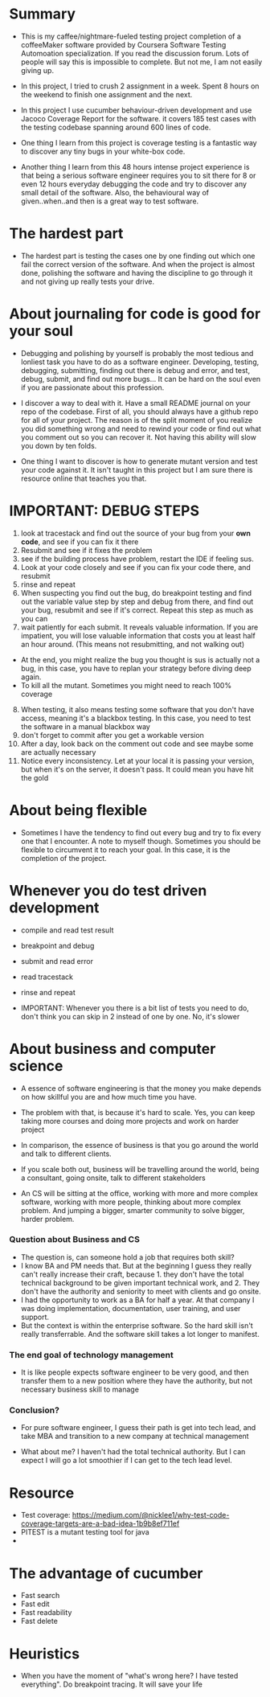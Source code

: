 # Summary
* This is my caffee/nightmare-fueled testing project completion of a coffeeMaker software provided by Coursera Software Testing Automoation specialization. If you read the discussion forum. Lots of people will say this is impossible to complete. But not me, I am not easily giving up.

* In this project, I tried to crush 2 assignment in a week. Spent 8 hours on the weekend to finish one assignment and the next.

* In this project I use cucumber behaviour-driven development and use Jacoco Coverage Report for the software. it covers 185 test cases with the testing codebase spanning around 600 lines of code.

* One thing I learn from this project is coverage testing is a fantastic way to discover any tiny bugs in your white-box code.

* Another thing I learn from this 48 hours intense project experience is that being a serious software engineer requires you to sit there for 8 or even 12 hours everyday debugging the code and try to discover any small detail of the software. Also, the behavioural way of given..when..and then is a great way to test software.

# The hardest part
* The hardest part is testing the cases one by one finding out which one fail the correct version of the software. And when the project is almost done, polishing the software and having the discipline to go through it and not giving up really tests your drive.

# About journaling for code is good for your soul
* Debugging and polishing by yourself is probably the most tedious and lonliest task you have to do as a software engineer. Developing, testing, debugging, submitting, finding out there is debug and error, and test, debug, submit, and find out more bugs... It can be hard on the soul even if you are passionate about this profession.

* I discover a way to deal with it. Have a small README journal on your repo of the codebase. First of all, you should always have a github repo for all of your project. The reason is of the split moment of you realize you did something wrong and need to rewind your code or find out what you comment out so you can recover it. Not having this ability will slow you down by ten folds.

* One thing I want to discover is how to generate mutant version and test your code against it. It isn't taught in this project but I am sure there is resource online that teaches you that.

# IMPORTANT: DEBUG STEPS
1. look at tracestack and find out the source of your bug from your **own code**, and see if you can fix it there
2. Resubmit and see if it fixes the problem
3. see if the building process have problem, restart the IDE if feeling sus.
4. Look at your code closely and see if you can fix your code there, and resubmit
5. rinse and repeat
6. When suspecting you find out the bug, do breakpoint testing and find out the variable value step by step and debug from there, and find out your bug, resubmit and see if it's correct. Repeat this step as much as you can
7. wait patiently for each submit. It reveals valuable information. If you are impatient, you will lose valuable information that costs you at least half an hour around. (This means not resubmitting, and not walking out)
* At the end, you might realize the bug you thought is sus is actually not a bug, in this case, you have to replan your strategy before diving deep again.
* To kill all the mutant. Sometimes you might need to reach 100% coverage
8. When testing, it also means testing some software that you don't have access, meaning it's a blackbox testing. In this case, you need to test the software in a manual blackbox way
9. don't forget to commit after you get a workable version
10. After a day, look back on the comment out code and see maybe some are actually necessary
11. Notice every inconsistency. Let at your local it is passing your version, but when it's on the server, it doesn't pass. It could mean you have hit the gold


# About being flexible
* Sometimes I have the tendency to find out every bug and try to fix every one that I encounter. A note to myself though. Sometimes you should be flexible to circumvent it to reach your goal. In this case, it is the completion of the project.

# Whenever you do test driven development

* compile and read test result
* breakpoint and debug
* submit and read error 
* read tracestack
* rinse and repeat

* IMPORTANT: Whenever you there is a bit list of tests you need to do, don't think you can skip in 2 instead of one by one. No, it's slower

# About business and computer science
* A essence of software engineering is that the money you make depends on how skillful you are and how much time you have.

* The problem with that, is because it's hard to scale. Yes, you can keep taking more courses and doing more projects and work on harder project

* In comparison, the essence of business is that you go around the world and talk to different clients.

* If you scale both out, business will be travelling around the world, being a consultant, going onsite, talk to different stakeholders

* An CS will be sitting at the office, working with more and more complex software, working with more people, thinking about more complex problem. And jumping a bigger, smarter community to solve bigger, harder problem.

### Question about Business and CS
* The question is, can someone hold a job that requires both skill? 
* I know BA and PM needs that. But at the beginning I guess they really can't really increase their craft, because 1. they don't have the total technical background to be given important technical work, and 2. They don't have the authority and seniority to meet with clients and go onsite.
* I had the opportunity to work as a BA for half a year. At that company I was doing implementation, documentation, user training, and user support.
* But the context is within the enterprise software. So the hard skill isn't really transferrable. And the software skill takes a lot longer to manifest.

### The end goal of technology management
* It is like people expects software engineer to be very good, and then transfer them to a new position where they have the authority, but not necessary business skill to manage

### Conclusion?
* For pure software engineer, I guess their path is get into tech lead, and take MBA and transition to a new company at technical management

* What about me? I haven't had the total technical authority. But I can expect I will go a lot smoothier if I can get to the tech lead level.


# Resource
* Test coverage: https://medium.com/@nicklee1/why-test-code-coverage-targets-are-a-bad-idea-1b9b8ef711ef
* PITEST is a mutant testing tool for java
* 

# The advantage of cucumber
* Fast search
* Fast edit
* Fast readability
* Fast delete

# Heuristics
* When you have the moment of "what's wrong here? I have tested everything". Do breakpoint tracing. It will save your life